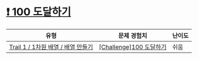# [❗ 100 도달하기](https://www.codetree.ai/trails/complete/curated-cards/challenge-reach-100)

|유형|문제 경험치|난이도|
|---|---|---|
|[Trail 1 / 1차원 배열 / 배열 만들기](https://www.codetree.ai/trail-info/novice-low/)|[[Challenge]100 도달하기](https://www.codetree.ai/trails/complete/curated-cards/challenge-reach-100/)|쉬움|
